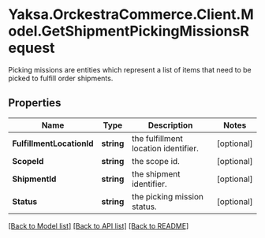 # Yaksa.OrckestraCommerce.Client.Model.GetShipmentPickingMissionsRequest
Picking missions are entities which represent a list of items that need to be picked to fulfill order shipments.

## Properties

Name | Type | Description | Notes
------------ | ------------- | ------------- | -------------
**FulfillmentLocationId** | **string** | the fulfillment location identifier. | [optional] 
**ScopeId** | **string** | the scope id. | [optional] 
**ShipmentId** | **string** | the shipment identifier. | [optional] 
**Status** | **string** | the picking mission status. | [optional] 

[[Back to Model list]](../README.md#documentation-for-models) [[Back to API list]](../README.md#documentation-for-api-endpoints) [[Back to README]](../README.md)

